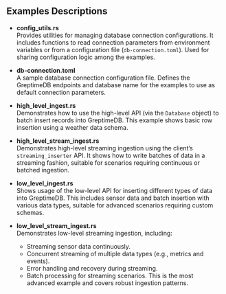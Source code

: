 ## Examples Descriptions

- **config_utils.rs**  
  Provides utilities for managing database connection configurations. It includes functions to read connection parameters from environment variables or from a configuration file (`db-connection.toml`). Used for sharing configuration logic among the examples.

- **db-connection.toml**  
  A sample database connection configuration file. Defines the GreptimeDB endpoints and database name for the examples to use as default connection parameters.

- **high_level_ingest.rs**  
  Demonstrates how to use the high-level API (via the `Database` object) to batch insert records into GreptimeDB. This example shows basic row insertion using a weather data schema.

- **high_level_stream_ingest.rs**  
  Demonstrates high-level streaming ingestion using the client’s `streaming_inserter` API. It shows how to write batches of data in a streaming fashion, suitable for scenarios requiring continuous or batched ingestion.

- **low_level_ingest.rs**  
  Shows usage of the low-level API for inserting different types of data into GreptimeDB. This includes sensor data and batch insertion with various data types, suitable for advanced scenarios requiring custom schemas.

- **low_level_stream_ingest.rs**  
  Demonstrates low-level streaming ingestion, including:
    - Streaming sensor data continuously.
    - Concurrent streaming of multiple data types (e.g., metrics and events).
    - Error handling and recovery during streaming.
    - Batch processing for streaming scenarios.
      This is the most advanced example and covers robust ingestion patterns.